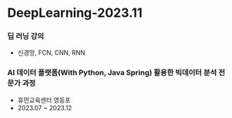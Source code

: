 # DeepLearning-2023.11

### 딥 러닝 강의
- 신경망, FCN, CNN, RNN

### AI 데이터 플랫폼(With Python, Java Spring) 활용한 빅데이터 분석 전문가 과정
- 휴먼교육센터 영등포
- 2023.07 ~ 2023.12
